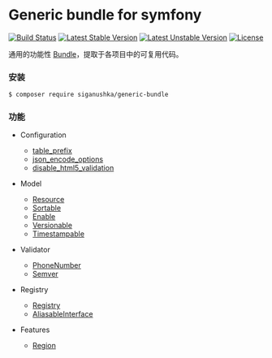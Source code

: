 # Generic bundle for symfony

[![Build Status](https://travis-ci.org/siganushka/generic-bundle.svg?branch=master)](https://travis-ci.org/siganushka/generic-bundle)
[![Latest Stable Version](https://poser.pugx.org/siganushka/generic-bundle/v/stable)](https://packagist.org/packages/siganushka/generic-bundle)
[![Latest Unstable Version](https://poser.pugx.org/siganushka/generic-bundle/v/unstable)](https://packagist.org/packages/siganushka/generic-bundle)
[![License](https://poser.pugx.org/siganushka/generic-bundle/license)](https://packagist.org/packages/siganushka/generic-bundle)

通用的功能性 [Bundle](https://symfony.com/doc/current/bundles.html)，提取于各项目中的可复用代码。

### 安装

```bash
$ composer require siganushka/generic-bundle
```

### 功能

- Configuration
	- [table_prefix](docs/configuration/table_prefix.md)
	- [json_encode_options](docs/configuration/json_encode_options.md)
	- [disable_html5_validation](docs/configuration/disable_html5_validation.md)

- Model
	- [Resource](docs/model/resource.md)
	- [Sortable](docs/model/sortable.md)
	- [Enable](docs/model/enable.md)
	- [Versionable](docs/model/versionable.md)
	- [Timestampable](docs/model/timestampable.md)

- Validator
	- [PhoneNumber](docs/validator/phone_number.md)
	- [Semver](docs/validator/semver.md)

- Registry
	- [Registry](docs/registry/registry.md)
	- [AliasableInterface](docs/registry/registry.md#AliasableInterface)

- Features
	- [Region](docs/region.md)
